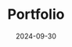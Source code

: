 ---
title: "Portfolio"
date: "2024-09-30"
resume: "Voir [le repos](https://github.com/Dawgyy/dev.dawgy.org)"
---